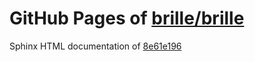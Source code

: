 GitHub Pages of [brille/brille](https://github.com/brille/brille.git)
======================================
Sphinx HTML documentation of [8e61e196](https://github.com/brille/brille/tree/8e61e19693790ce3180436fb8e1fe4b0c5e1bed5)

